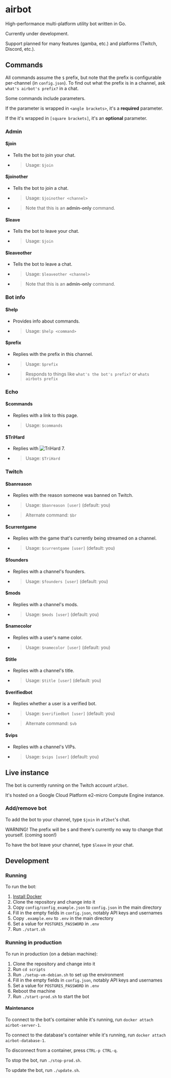# airbot

High-performance multi-platform utility bot written in Go.

Currently under development.

Support planned for many features (gamba, etc.) and platforms (Twitch, Discord, etc.).

## Commands

All commands assume the `$` prefix, but note that the prefix is configurable
per-channel (in `config.json`).
To find out what the prefix is in a channel, ask `what's airbot's prefix?`
in a chat.

Some commands include parameters.

If the parameter is wrapped in `<angle brackets>`, it's a **required** parameter.

If the it's wrapped in `[square brackets]`, it's an **optional** parameter.

### Admin

#### $join

- Tells the bot to join your chat.
- > Usage: `$join`

#### $joinother

- Tells the bot to join a chat.
- > Usage: `$joinother <channel>`
- > Note that this is an **admin-only** command.

#### $leave

- Tells the bot to leave your chat.
- > Usage: `$join`

#### $leaveother

- Tells the bot to leave a chat.
- > Usage: `$leaveother <channel>`
- > Note that this is an **admin-only** command.

### Bot info

#### $help

- Provides info about commands.
- > Usage: `$help <command>`

#### $prefix

- Replies with the prefix in this channel.
- > Usage: `$prefix`
- > Responds to things like `what's the bot's prefix?` or `whats airbots prefix`

### Echo

#### $commands

- Replies with a link to this page.
- > Usage: `$commands`

#### $TriHard

- Replies with ![TriHard](https://static-cdn.jtvnw.net/emoticons/v1/120232/1.0) 7.
- > Usage: `$TriHard`

### Twitch

#### $banreason

- Replies with the reason someone was banned on Twitch.
- > Usage: `$banreason [user]` (default: you)
- > Alternate command: `$br`

#### $currentgame

- Replies with the game that's currently being streamed on a channel.
- > Usage: `$currentgame [user]` (default: you)

#### $founders

- Replies with a channel's founders.
- > Usage: `$founders [user]` (default: you)

#### $mods

- Replies with a channel's mods.
- > Usage: `$mods [user]` (default: you)

#### $namecolor

- Replies with a user's name color.
- > Usage: `$namecolor [user]` (default: you)

#### $title

- Replies with a channel's title.
- > Usage: `$title [user]` (default: you)

#### $verifiedbot

- Replies whether a user is a verified bot.
- > Usage: `$verifiedbot [user]` (default: you)
- > Alternate command: `$vb`

#### $vips

- Replies with a channel's VIPs.
- > Usage: `$vips [user]` (default: you)

## Live instance

The bot is currently running on the Twitch account `af2bot`.

It's hosted on a Google Cloud Platform e2-micro Compute Engine instance.

### Add/remove bot

To add the bot to your channel, type `$join` in `af2bot`'s chat.

WARNING! The prefix will be `$` and there's currently no way to change that yourself.
(coming soon!)

To have the bot leave your channel, type `$leave` in your chat.

## Development

### Running

To run the bot:

1. [Install Docker](https://docs.docker.com/get-docker/)
1. Clone the repository and change into it
1. Copy `config/config_example.json` to `config.json` in the main directory
1. Fill in the empty fields in `config.json`, notably API keys and usernames
1. Copy `.example.env` to `.env` in the main directory
1. Set a value for `POSTGRES_PASSWORD` in `.env`
1. Run `./start.sh`

### Running in production

To run in production (on a debian machine):

1. Clone the repository and change into it
1. Run `cd scripts`
1. Run `./setup-vm-debian.sh` to set up the environment
1. Fill in the empty fields in `config.json`, notably API keys and usernames
1. Set a value for `POSTGRES_PASSWORD` in `.env`
1. Reboot the machine
1. Run `./start-prod.sh` to start the bot

#### Maintenance

To connect to the bot's container while it's running, run `docker attach airbot-server-1`.

To connect to the database's container while it's running, run `docker attach airbot-database-1`.

To disconnect from a container, press `CTRL-p CTRL-q`.

To stop the bot, run `./stop-prod.sh`.

To update the bot, run `./update.sh`.
